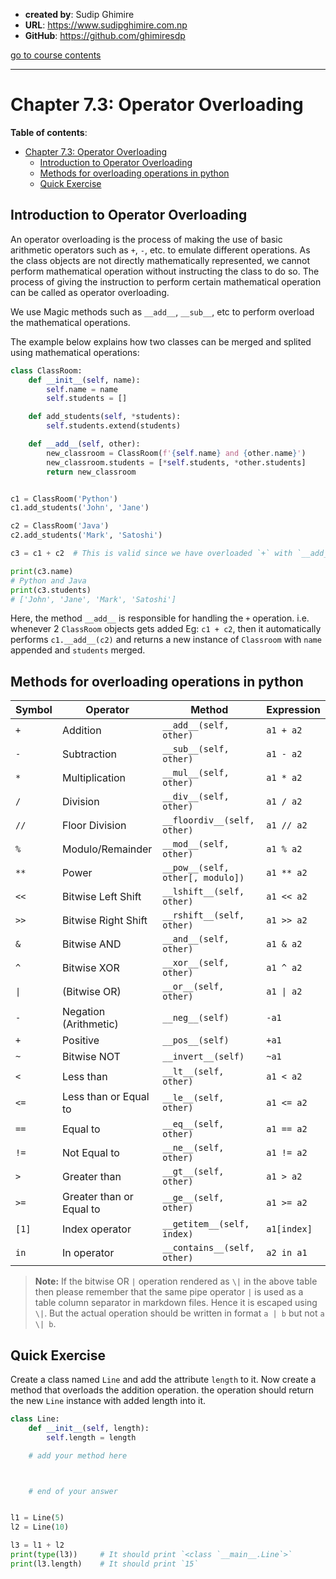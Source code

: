 - **created by**: Sudip Ghimire
- **URL**: https://www.sudipghimire.com.np
- **GitHub**: https://github.com/ghimiresdp

[go to course contents](https://github.com/ghimiresdp/python-level1/)
<hr>

# Chapter 7.3: Operator Overloading

**Table of contents**:

- [Chapter 7.3: Operator Overloading](#chapter-73-operator-overloading)
  - [Introduction to Operator Overloading](#introduction-to-operator-overloading)
  - [Methods for overloading operations in python](#methods-for-overloading-operations-in-python)
  - [Quick Exercise](#quick-exercise)

## Introduction to Operator Overloading

An operator overloading is the process of making the use of basic arithmetic
operators such as `+`, `-`, etc. to emulate different operations. As the class
objects are not directly mathematically represented, we cannot perform
mathematical operation without instructing the class to do so. The process of
giving the instruction to perform certain mathematical operation can be called
as operator overloading.

We use Magic methods such as `__add__`, `__sub__`, etc to perform overload the
mathematical operations.

The example below explains how two classes can be merged and splited using
mathematical operations:

```python
class ClassRoom:
    def __init__(self, name):
        self.name = name
        self.students = []

    def add_students(self, *students):
        self.students.extend(students)

    def __add__(self, other):
        new_classroom = ClassRoom(f'{self.name} and {other.name}')
        new_classroom.students = [*self.students, *other.students]
        return new_classroom


c1 = ClassRoom('Python')
c1.add_students('John', 'Jane')

c2 = ClassRoom('Java')
c2.add_students('Mark', 'Satoshi')

c3 = c1 + c2  # This is valid since we have overloaded `+` with `__add__()`

print(c3.name)
# Python and Java
print(c3.students)
# ['John', 'Jane', 'Mark', 'Satoshi']
```

Here, the method `__add__` is responsible for handling the `+` operation. i.e.
whenever 2 `ClassRoom` objects gets added Eg: `c1 + c2`, then it automatically
performs `c1.__add__(c2)` and returns a new instance of `Classroom` with `name`
appended and `students` merged.

## Methods for overloading operations in python

| Symbol | Operator                 | Method                           | Expression  |
|--------|--------------------------|----------------------------------|-------------|
| `+`    | Addition                 | `__add__(self, other)`           | `a1 + a2`   |
| `-`    | Subtraction              | `__sub__(self, other)`           | `a1 - a2`   |
| `*`    | Multiplication           | `__mul__(self, other)`           | `a1 * a2`   |
| `/`    | Division                 | `__div__(self, other)`           | `a1 / a2`   |
| `//`   | Floor Division           | `__floordiv__(self, other)`      | `a1 // a2`  |
| `%`    | Modulo/Remainder         | `__mod__(self, other)`           | `a1 % a2`   |
| `**`   | Power                    | `__pow__(self, other[, modulo])` | `a1 ** a2`  |
| `<<`   | Bitwise Left Shift       | `__lshift__(self, other)`        | `a1 << a2`  |
| `>>`   | Bitwise Right Shift      | `__rshift__(self, other)`        | `a1 >> a2`  |
| `&`    | Bitwise AND              | `__and__(self, other)`           | `a1 & a2`   |
| `^`    | Bitwise XOR              | `__xor__(self, other)`           | `a1 ^ a2`   |
| `\|`   | (Bitwise OR)             | `__or__(self, other)`            | `a1 \| a2`  |
| `-`    | Negation (Arithmetic)    | `__neg__(self)`                  | `-a1`       |
| `+`    | Positive                 | `__pos__(self)`                  | `+a1`       |
| `~`    | Bitwise NOT              | `__invert__(self)`               | `~a1`       |
| `<`    | Less than                | `__lt__(self, other)`            | `a1 < a2`   |
| `<=`   | Less than or Equal to    | `__le__(self, other)`            | `a1 <= a2`  |
| `==`   | Equal to                 | `__eq__(self, other)`            | `a1 == a2`  |
| `!=`   | Not Equal to             | `__ne__(self, other)`            | `a1 != a2`  |
| `>`    | Greater than             | `__gt__(self, other)`            | `a1 > a2`   |
| `>=`   | Greater than or Equal to | `__ge__(self, other)`            | `a1 >= a2`  |
| `[1]`  | Index operator           | `__getitem__(self, index)`       | `a1[index]` |
| `in`   | In operator              | `__contains__(self, other)`      | `a2 in a1`  |

> **Note:** If the bitwise OR `|` operation rendered as `\|` in the above table
> then please remember that the same pipe operator `|` is used as a table column
> separator in markdown files. Hence it is escaped using `\|`.
> But the actual operation should be written in format `a | b` but not `a \| b`.

## Quick Exercise

Create a class named `Line` and add the attribute `length` to it. Now create a
method that overloads the addition operation. the operation should return the
new `Line` instance with added length into it.

```python
class Line:
    def __init__(self, length):
        self.length = length

    # add your method here



    # end of your answer


l1 = Line(5)
l2 = Line(10)

l3 = l1 + l2
print(type(l3))     # It should print `<class `__main__.Line`>`
print(l3.length)    # It should print `15`
```
